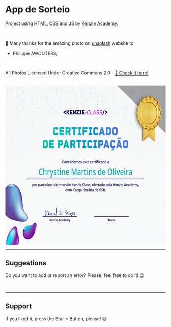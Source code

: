 # App de Sorteio

Project using HTML, CSS and JS by [Kenzie Academy](https://front.kenzie.com.br/kenzie-front-end-aulas/?fbclid=PAAabv7KnIJCtu8rTAKV_GQ2M3UknWTzmFwUMESwQZGFcEiJrb1h_wHmhsIwk).

 
<br>

:clap: Many thanks for the amazing photo on [unsplash](https://unsplash.com/pt-br) website to:

* Philippe AWOUTERS;

<br>

All Photos Licensed Under Creative Commons 2.0 - [:file_folder: Check it here!](https://creativecommons.org/licenses/by/2.0/legalcode)

<br>



 <img align="center" height="500em" src="img/Certificado%20Kenzie.png" alt="certificado">

 <br>
<hr>
<h2> Suggestions </h2>
<p> Do you want to add or report an error? Please, feel free to do it! 😉 </p>

<br>
<hr>
<h2> Support </h2>
<p> If you liked it, press the Star ⭐ Button, please! 😄 </p>
